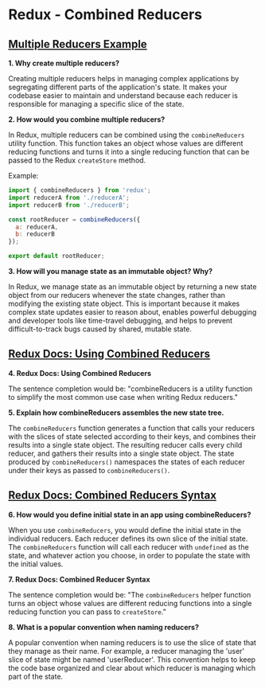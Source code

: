 # Redux - Combined Reducers

## [Multiple Reducers Example](https://www.youtube.com/watch?v=gBER4Or86hE)

**1. Why create multiple reducers?**

Creating multiple reducers helps in managing complex applications by segregating different parts of the application's state. It makes your codebase easier to maintain and understand because each reducer is responsible for managing a specific slice of the state.

**2. How would you combine multiple reducers?**

In Redux, multiple reducers can be combined using the `combineReducers` utility function. This function takes an object whose values are different reducing functions and turns it into a single reducing function that can be passed to the Redux `createStore` method.

Example:
```javascript
import { combineReducers } from 'redux';
import reducerA from './reducerA';
import reducerB from './reducerB';

const rootReducer = combineReducers({
  a: reducerA,
  b: reducerB
});

export default rootReducer;
```

**3. How will you manage state as an immutable object? Why?**

In Redux, we manage state as an immutable object by returning a new state object from our reducers whenever the state changes, rather than modifying the existing state object. This is important because it makes complex state updates easier to reason about, enables powerful debugging and developer tools like time-travel debugging, and helps to prevent difficult-to-track bugs caused by shared, mutable state.

## [Redux Docs: Using Combined Reducers](https://redux.js.org/recipes/structuring-reducers/using-combinereducers/)


**4. Redux Docs: Using Combined Reducers**

The sentence completion would be: "combineReducers is a utility function to simplify the most common use case when writing Redux reducers."

**5. Explain how combineReducers assembles the new state tree.**

The `combineReducers` function generates a function that calls your reducers with the slices of state selected according to their keys, and combines their results into a single state object. The resulting reducer calls every child reducer, and gathers their results into a single state object. The state produced by `combineReducers()` namespaces the states of each reducer under their keys as passed to `combineReducers()`.

## [Redux Docs: Combined Reducers Syntax](https://redux.js.org/api/combinereducers/)

**6. How would you define initial state in an app using combineReducers?**

When you use `combineReducers`, you would define the initial state in the individual reducers. Each reducer defines its own slice of the initial state. The `combineReducers` function will call each reducer with `undefined` as the state, and whatever action you choose, in order to populate the state with the initial values.

**7. Redux Docs: Combined Reducer Syntax**

The sentence completion would be: "The `combineReducers` helper function turns an object whose values are different reducing functions into a single reducing function you can pass to `createStore`."

**8. What is a popular convention when naming reducers?**

A popular convention when naming reducers is to use the slice of state that they manage as their name. For example, a reducer managing the 'user' slice of state might be named 'userReducer'. This convention helps to keep the code base organized and clear about which reducer is managing which part of the state.